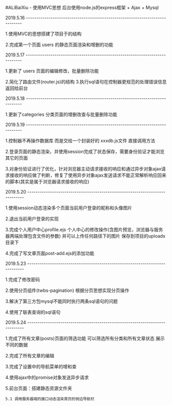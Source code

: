 #ALiBaiXiu - 使用MVC思想 后台使用node.js的express框架 + Ajax + Mysql

2019.5.16 ----------------------------------------------------------------------------

  1.使用MVC的思想搭建了项目于的结构 
  
  2.完成第一个页面 users 的静态页面渲染和增删的功能

2019.5.17 ---------------------------------------------------------------------------- 
  
  1.更新了 users 页面的编辑修改，批量删除功能 
  
  2.简化了路由文件(router.js)的结构 3.执行sql语句在控制器更规范的处理错误信息返回给前台

2019.5.18 ---------------------------------------------------------------------------- 
  
  1.更新了categories 分类页面的增删改查与批量删除功能

2019.5.19 ---------------------------------------------------------------------------- 

  1.控制器不再操作数据库 而是交给一个封装好的 xxxdb.js文件 直接调用方法 
  
  2.登录页面的静态渲染，并使用session完成了状态保存，需要身份验证才能浏览其它的页面 
  
  3.对身份验证进行了优化，针对浏览器主动请求接收的响应和通过异步对象ajax请求接收的响应做了判断，修复了使用异步对象ajax发送请求不能正常解析响应回来的脚本(其实是属于浏览器请求接收的响应)

2019.5.20 ---------------------------------------------------------------------------- 

  1.使用session动态渲染多个页面当前用户登录的昵称和头像图片
  
  2.退出当前用户登录的实现
  
  3.完成个人用户中心profile.ejs 个人中心的修改操作(含图片预览，浏览器与服务器两端处理包含文件的参数) 并可以上传任何路径下的图片 保存到项目的uploads目录下
  
  4.完成了写文章页面post-add.ejs的添加功能
  
2019.5.23 ---------------------------------------------------------------------------- 
  
  1.完成了修改密码
  
  2.使用分页组件(twbs-pagination) 根据分页思想实现分页操作
  
  3.解决了第三方包mysql不能同时执行两条sql语句的问题
  
  4.使用了联表查询的sql语句

2019.5.24 ----------------------------------------------------------------------------
  
  1.完成了所有文章(posts)页面的筛选功能 可以筛选所有分类和所有文章状态 展示不同的数据
  
  2.完成了所有文章的编辑
  
  3.完成了设置中的导航菜单的增和查
  
  4.使用ajax中的promise对象发送异步请求
  
  5.前台页面：搭建静态资源文件夹
  
    5.1 调用服务器端的接口动态渲染首页的侧边导航栏
